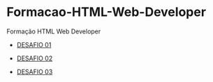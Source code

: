 # Formacao-HTML-Web-Developer
Formação HTML Web Developer

* [DESAFIO 01](https://marceldonin.github.io/Formacao-HTML-Web-Developer/tagshtml.html)

* [DESAFIO 02](https://marceldonin.github.io/Formacao-HTML-Web-Developer/desafio02_01home.html)

* [DESAFIO 03](https://marceldonin.github.io/Formacao-HTML-Web-Developer/DESAFIO03_01home.html)
